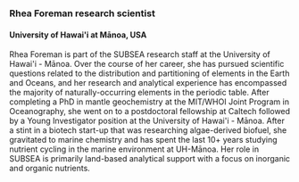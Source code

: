 ### **Rhea Foreman** research scientist
#### University of Hawai'i at Mānoa, USA

Rhea Foreman is part of the SUBSEA research staff at the University of Hawai'i - Mānoa. Over the course of her career, she has pursued scientific questions related to the distribution and partitioning of elements in the Earth and Oceans, and her research and analytical experience has encompassed the majority of naturally-occurring elements in the periodic table. After completing a PhD in mantle geochemistry at the MIT/WHOI Joint Program in Oceanography, she went on to a postdoctoral fellowship at Caltech followed by a Young Investigator position at the University of Hawai'i - Mānoa. After a stint in a biotech start-up that was researching algae-derived biofuel, she gravitated to marine chemistry and has spent the last 10+ years studying nutrient cycling in the marine environment at UH-Mānoa. Her role in SUBSEA is primarily land-based analytical support with a focus on inorganic and organic nutrients.